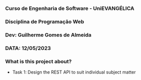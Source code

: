 ### Curso de Engenharia de Software - UniEVANGÉLICA 
### Disciplina de Programação Web 
### Dev: Guilherme Gomes de Almeida 
### DATA: 12/05/2023

### What is this project about?

- Task 1: Design the REST API to suit individual subject matter